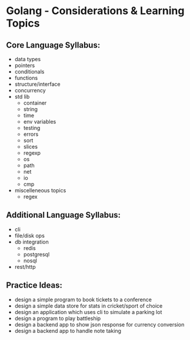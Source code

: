 # Golang - Considerations & Learning Topics

## Core Language Syllabus:
  - data types
  - pointers
  - conditionals
  - functions
  - structure/interface
  - concurrency
  - std lib
    - container
    - string
    - time
    - env variables
    - testing
    - errors
    - sort
    - slices
    - regexp
    - os
    - path
    - net
    - io
    - cmp
  - miscelleneous topics
    - regex

## Additional Language Syllabus:
  - cli
  - file/disk ops
  - db integration
    - redis
    - postgresql
    - nosql
  - rest/http

## Practice Ideas:

  - design a simple program to book tickets to a conference
  - design a simple data store for stats in cricket/sport of choice
  - design an application which uses cli to simulate a parking lot
  - design a program to play battleship
  - design a backend app to show json response for currency conversion
  - design a backend app to handle note taking
